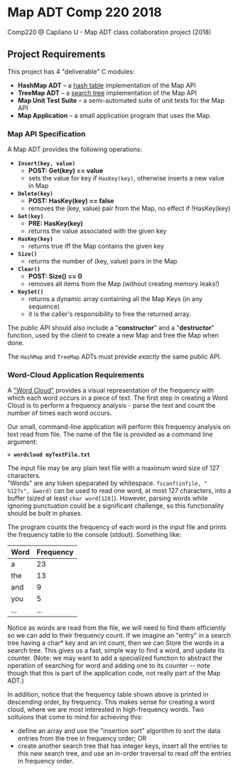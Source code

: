 # Map ADT Comp 220 2018
Comp220 @ Capilano U - Map ADT class collaboration project (2018)

## Project Requirements
This project has 4 "deliverable" C modules:
 - __HashMap ADT__ – a [hash table](https://en.wikipedia.org/wiki/Hash_table) implementation of the Map API
 - __TreeMap ADT__ – a [search tree](https://en.wikipedia.org/wiki/Search_tree) implementation of the Map API
 - __Map Unit Test Suite__ – a semi-automated suite of unit tests for the Map API
 - __Map Application__ – a small application program that uses the Map.

### Map API Specification
A Map ADT provides the following operations:
 - **`Insert(key, value)`**
   - **POST: Get(key) == value**
   - sets the value for key if `HasKey(key)`, otherwise inserts a new value in Map
 - **`Delete(key)`**
   - **POST: HasKey(key) == false**
   - removes the (key, value) pair from the Map, no effect if !HasKey(key)
 - **`Get(key)`**
   - **PRE: HasKey(key)**
   - returns the value associated with the given key
 - **`HasKey(key)`**
   - returns true iff the Map contains the given key
 - **`Size()`**
   - returns the number of (key, value) pairs in the Map
 - **`Clear()`**
   - **POST: Size() == 0**
   - removes all items from the Map (without creating memory leaks!)
 - **`KeySet()`**
   - returns a dynamic array containing all the Map Keys (in any sequence)
   - it is the caller's responsibility to free the returned array.

The public API should also include a "__constructor__" and a "__destructor__" function, used
by the client to create a new Map and free the Map when done.

The `HashMap` and `TreeMap` ADTs must provide _exactly_ the same public API.

### Word-Cloud Application Requirements

A ["Word Cloud"](https://en.wikipedia.org/wiki/Tag_cloud)
provides a visual representation of the frequency with which each word occurs in
a piece of text.  The first step in creating a Word Cloud is to perform a 
frequency analysis - parse the text and count the number of times each word occurs.

Our small, command-line application will perform this frequency analysis on
text read from file.  The name of the file is provided as a command line argument:

**`> wordcloud myTextFile.txt`**

The input file may be any plain text file with a maximum word size of 127 characters.  
"Words" are any token speparated by whitespace.
`fscanf(infile, " %127s", &word)` can be used to read one word, at most 127 characters, 
into a buffer (sized at least `char word[128]`).
However, parsing words while ignoring punctuation could be a significant challenge, 
so this functionality should be built in phases.

The program counts the frequency of each word in the input file and prints the 
frequency table to the console (stdout).  Something like:

| Word        | Frequency   |
| ----------- | ----------- |
| a           | 23 |
| the         | 13 |
| and         | 9 |
| you         | 5 |
| ...         | ... |

Notice as words are read from the file, we will need to find them efficiently so we can add to their frequency count.  If we imagine an "entry" in a search tree having a char* key and an int count, then we can Store the words in a search tree.  This gives us a fast, simple way to find a word, and  update its counter.   (Note: we may want to add a specialized function to abstract the operation of searching for word and adding one to its counter -- note though that this is part of the application code, not really part of the Map ADT.) 

In addition, notice that the frequency table shown above is printed in descending order, by frequency.  This makes sense for creating a word cloud, where we are most interested in high-frequency words.  Two soltuions that come to mind for achieving this:
  - define an array and use the "insertion sort" algorithm to sort the data entries from the tree in frequency order;
  OR
  - create another search tree that has integer keys, insert all the entries to this new search tree, and use an in-order traversal to read off the entries in frequency order.
